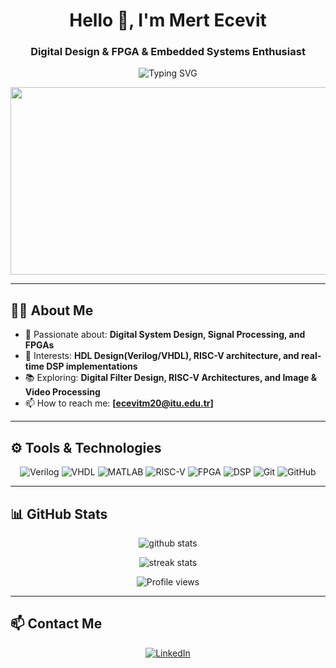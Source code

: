 <h1 align="center">Hello 👋, I'm Mert Ecevit</h1>
<h3 align="center">Digital Design & FPGA & Embedded Systems Enthusiast</h3>

<p align="center">
  <img src="https://readme-typing-svg.herokuapp.com?font=Fira+Code&size=22&pause=1000&color=1EFF00&center=true&width=500&lines=Digital+Design+Specialist;FPGA+and+Digital+Design+Engineer;DSP+and+Embedded+Systems+Enthusiast" alt="Typing SVG">
</p>

<p align="center">
  <img src="[https://media.giphy.com/media/l4FGzBKOvZTTKAApq/giphy.gif](https://media1.giphy.com/media/v1.Y2lkPTc5MGI3NjExNzBlZXd2emw0MmFhYWs0NGpiZDB0Z2RndDl3ZXl3MDFyN2RlMXA4aiZlcD12MV9pbnRlcm5hbF9naWZfYnlfaWQmY3Q9Zw/USORjkHBNBxD6rlO0I/giphy.gif)" width="600" height="300"/>
</p>

---

## 👨‍💻 About Me

- 🔬 Passionate about: **Digital System Design, Signal Processing, and FPGAs**
- 🎯 Interests: **HDL Design(Verilog/VHDL), RISC-V architecture, and real-time DSP implementations**
- 📚 Exploring: **Digital Filter Design, RISC-V Architectures, and Image & Video Processing**
- 📫 How to reach me: **[ecevitm20@itu.edu.tr]**

---

## ⚙️ Tools & Technologies

<p align="center">
  <img src="https://img.shields.io/badge/-Verilog-05122A?style=flat&logo=verilog" alt="Verilog"/>
  <img src="https://img.shields.io/badge/-VHDL-05122A?style=flat&logo=hdl" alt="VHDL"/>
  <img src="https://img.shields.io/badge/-MATLAB-05122A?style=flat&logo=mathworks" alt="MATLAB"/>
  <img src="https://img.shields.io/badge/-RISC--V-05122A?style=flat&logo=riscv" alt="RISC-V"/>
  <img src="https://img.shields.io/badge/-FPGA-05122A?style=flat&logo=xilinx" alt="FPGA"/>
  <img src="https://img.shields.io/badge/-Digital%20Signal%20Processing-05122A?style=flat" alt="DSP"/>
  <img src="https://img.shields.io/badge/-Git-05122A?style=flat&logo=git" alt="Git"/>
  <img src="https://img.shields.io/badge/-GitHub-05122A?style=flat&logo=github" alt="GitHub"/>
</p>

---

## 📊 GitHub Stats

<p align="center">
  <img src="https://github-readme-stats.vercel.app/api?username=MertEcevit-ops&show_icons=true&theme=radical" alt="github stats"/>
</p>

<p align="center">
  <img src="https://github-readme-streak-stats.herokuapp.com/?user=MertEcevit-ops&theme=radical" alt="streak stats"/>
</p>

<p align="center">
  <img src="https://komarev.com/ghpvc/?username=MertEcevit-ops&label=Profile%20views&color=0e75b6&style=flat" alt="Profile views"/>
</p>

---

## 📫 Contact Me

<p align="center">
  <a href="http://www.linkedin.com/in/mert-ecevit-a89aba223" target="_blank">
    <img src="https://img.shields.io/badge/LinkedIn-05122A?style=flat&logo=linkedin" alt="LinkedIn"/>
  
  </a>
</p>
